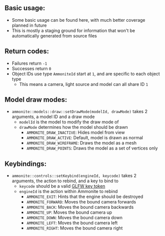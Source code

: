 ## Basic usage:
  - Some basic usage can be found here, with much better coverage planned in future
  - This is mostly a staging ground for information that won't be automatically generated from source files

## Return codes:
  - Failures return `-1`
  - Successes return `0`
  - Object IDs use type `AmmoniteId` start at `1`, and are specific to each object type
    - This means a camera, light source and model can all share ID `1`

## Model draw modes:
  - `ammonite::models::draw::setDrawMode(modelId, drawMode)` takes 2 arguments, a model ID and a draw mode
    - `modelId` is the model to modify the draw mode of
    - `drawMode` determines how the model should be drawn
      - `AMMONITE_DRAW_INACTIVE`: Hides model from view
      - `AMMONITE_DRAW_ACTIVE`: Default, model is drawn as normal
      - `AMMONITE_DRAW_WIREFRAME`: Draws the model as a mesh
      - `AMMONITE_DRAW_POINTS`: Draws the model as a set of vertices only

## Keybindings:
  - `ammonite::controls::setKeybind(engineId, keycode)` takes 2 arguments, the action to rebind, and a key to bind to
    - `keycode` should be a valid [GLFW key token](https://www.glfw.org/docs/3.3/group__keys.html)
    - `engineId` is the action within Ammonite to rebind
      - `AMMONITE_EXIT`: Hints that the engine should be destroyed
      - `AMMONITE_FORWARD`: Moves the bound camera forwards
      - `AMMONITE_BACK`: Moves the bound camera backwards
      - `AMMONITE_UP`: Moves the bound camera up
      - `AMMONITE_DOWN`: Moves the bound camera down
      - `AMMONITE_LEFT`: Moves the bound camera left
      - `AMMONITE_RIGHT`: Moves the bound camera right
